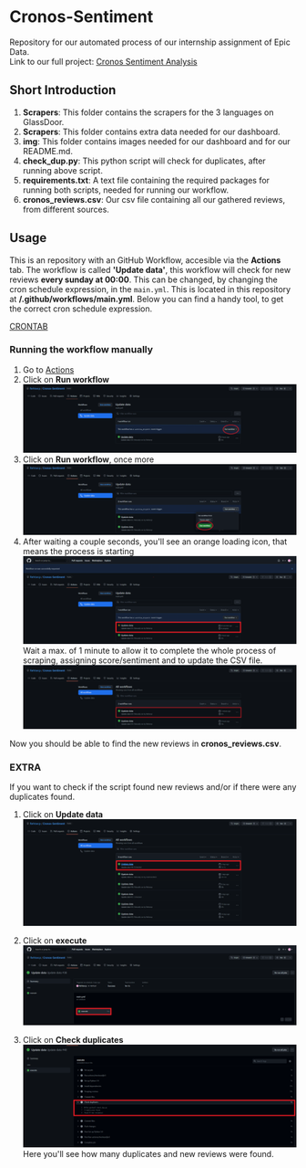 # Cronos-Sentiment

Repository for our automated process of our internship assignment of Epic Data. <br>
Link to our full project: [Cronos Sentiment Analysis](https://github.com/davidwong19/cronos-sentiment-analyse.git)

## Short Introduction
1. **Scrapers**: This folder contains the scrapers for the 3 languages on GlassDoor.
2. **Scrapers**: This folder contains extra data needed for our dashboard.
3. **img**: This folder contains images needed for our dashboard and for our README.md.
4. **check_dup.py**: This python script will check for duplicates, after running above script.
5. **requirements.txt**: A text file containing the required packages for running both scripts, needed for running our workflow.
6. **cronos_reviews.csv**: Our csv file containing all our gathered reviews, from different sources.

## Usage
This is an repository with an GitHub Workflow, accesible via the **Actions** tab.
The workflow is called **'Update data'**, this workflow will check for new reviews **every sunday at 00:00**.
This can be changed, by changing the cron schedule expression, in the `main.yml`. This is located in this repository at **/.github/workflows/main.yml**.
Below you can find a handy tool, to get the correct cron schedule expression.

[CRONTAB](https://crontab.guru/#0_0_*_*_0)

### Running the workflow manually
1. Go to [Actions](https://github.com/Rehtsecp/Cronos-Sentiment/actions/workflows/main.yml)
2. Click on **Run workflow**
![Run Workflow 1](img/workflow1.png)
3. Click on **Run workflow**, once more
![Run Workflow 2](img/workflow2.png)
4. After waiting a couple seconds, you'll see an orange loading icon, that means the process is starting
![Start Workflow](img/w3.png)
Wait a max. of 1 minute to allow it to complete the whole process of scraping, assigning score/sentiment and to update the CSV file.
![Complete](img/w4.png)

Now you should be able to find the new reviews in **cronos_reviews.csv**.

### EXTRA
If you want to check if the script found new reviews and/or if there were any duplicates found. 

1. Click on **Update data**
![Extra 1](img/extra1.png)

2. Click on **execute**
![Extra 2](img/extra2.png)

3. Click on **Check duplicates**
![Extra 3](img/x3.png)
Here you'll see how many duplicates and new reviews were found.
